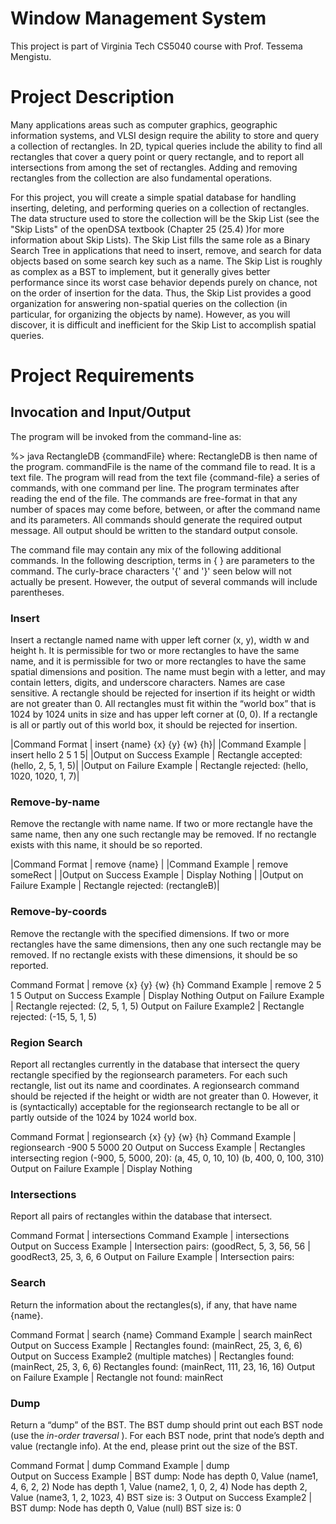 # Window Management System
This project is part of Virginia Tech CS5040 course with Prof. Tessema Mengistu.

# Project Description
Many applications areas such as computer graphics, geographic information systems, and VLSI design require the ability to store and query a collection of rectangles. In 2D, typical queries include the ability to find all rectangles that cover a query point or query rectangle, and to report all intersections from among the set of rectangles. Adding and removing rectangles from the collection are also fundamental operations.

For this project, you will create a simple spatial database for handling inserting, deleting, and performing queries on a collection of rectangles. The data structure used to store the collection will be the Skip List (see the "Skip Lists" of the openDSA textbook (Chapter 25 (25.4) )for more information about Skip Lists). The Skip List fills the same role as a Binary Search Tree in applications that need to insert, remove, and search for data objects based on some search key such as a name. The Skip List is roughly as complex as a BST to implement, but it generally gives better performance since its worst case behavior depends purely on chance, not on the order of insertion for the data. Thus, the Skip List provides a good organization for answering non-spatial queries on the collection (in particular, for organizing the objects by name). However, as you will discover, it is difficult and inefficient for the Skip List to accomplish spatial queries.

# Project Requirements
## Invocation and Input/Output

The program will be invoked from the command-line as:

   %> java RectangleDB {commandFile}
where:  RectangleDB is then name of the program. commandFile is the name of the command file to read.  It is a text file. 
The program will read from the text file {command-file} a series of commands, with one command per line. The program terminates after reading the end of the file. The commands are free-format in that any number of spaces may come before, between, or after the command name and its parameters. All commands should generate the required output message. All output should be written to the standard output console.

The command file may contain any mix of the following additional commands. In the following description, terms in { } are parameters to the command.  The curly-brace characters '{' and '}' seen below will not actually be present. However, the output of several commands will include parentheses.

### Insert
Insert a rectangle named name with upper left corner (x, y), width w and height h. It is permissible for two or more rectangles to have the same name, and it is permissible for two or more rectangles to have the same spatial dimensions and position. The name must begin with a letter, and may contain letters, digits, and underscore characters. Names are case sensitive. A rectangle should be rejected for insertion if its height or width are not greater than 0. All rectangles must fit within the “world box” that is 1024 by 1024 units in size and has upper left corner at (0, 0). If a rectangle is all or partly out of this world box, it should be rejected for insertion.

|Command Format	         | insert {name} {x} {y} {w} {h}|
|Command Example	         | insert   hello 2  5  1     5|
|Output on Success Example	| Rectangle accepted: (hello, 2, 5, 1, 5)|
|Output on Failure Example	| Rectangle rejected: (hello, 1020, 1020, 1, 7)|

### Remove-by-name
Remove the rectangle with name name. If two or more rectangle have the same name, then any one such rectangle may be removed. If no rectangle exists with this name, it should be so reported.

|Command Format	         | remove {name}   |
|Command Example	         | remove someRect |
|Output on Success Example | Display Nothing |
|Output on Failure Example	| Rectangle rejected: (rectangleB)|

### Remove-by-coords
Remove the rectangle with the specified dimensions. If two or more rectangles have the same dimensions, then any one such rectangle may be removed. If no rectangle exists with these dimensions, it should be so reported.

Command Format	            | remove {x} {y} {w} {h}
Command Example	         | remove   2  5  1     5
Output on Success Example  | Display Nothing 
Output on Failure Example	| Rectangle rejected: (2, 5, 1, 5)
Output on Failure Example2	| Rectangle rejected: (-15, 5, 1, 5)

### Region Search
Report all rectangles currently in the database that intersect the query rectangle specified by the regionsearch parameters. For each such rectangle, list out its name and coordinates. A regionsearch command should be rejected if the height or width are not greater than 0. However, it is (syntactically) acceptable for the regionsearch rectangle to be all or partly outside of the 1024 by 1024 world box.

Command Format	           | regionsearch {x} {y} {w} {h}
Command Example	        | regionsearch  -900 5 5000 20
Output on Success Example | 	Rectangles intersecting region (-900, 5, 5000, 20):
                              (a, 45, 0, 10, 10)
                              (b, 400, 0, 100, 310)
Output on Failure Example | Display Nothing 

### Intersections
Report all pairs of rectangles within the database that intersect.

Command Format             | intersections
Command Example	         | intersections     
Output on Success Example	| Intersection pairs:
                             (goodRect, 5, 3, 56, 56 | goodRect3, 25, 3, 6, 6
Output on Failure Example	| Intersection pairs:

### Search
Return the information about the rectangles(s), if any, that have name {name}.

Command Format	                                | search {name}
Command Example	                             | search   mainRect
Output on Success Example	                    | Rectangles found: (mainRect, 25, 3, 6, 6)
Output on Success Example2 (multiple matches)  | Rectangles found: (mainRect, 25, 3, 6, 6)
                                                 Rectangles found: (mainRect, 111, 23, 16, 16)
Output on Failure Example	                    | Rectangle not found: mainRect

### Dump
Return a “dump” of the BST. The BST dump should print out each BST node (use the *in-order traversal* ). For each BST node, print that node’s depth and value (rectangle info). At the end, please print out the size of the BST.

Command Format	             | dump
Command Example	          | dump    
Output on Success Example   | BST dump:
                              Node has depth 0, Value (name1, 4, 6, 2, 2)
                              Node has depth 1, Value (name2, 1, 0, 2, 4)
                              Node has depth 2, Value (name3, 1, 2, 1023, 4)
                              BST size is: 3
Output on Success Example2 |  BST dump:
                              Node has depth 0, Value (null)
                              BST size is: 0
                              
